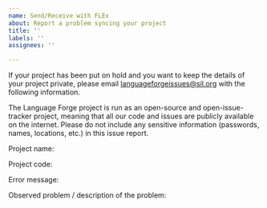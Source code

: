 ```yaml
---
name: Send/Receive with FLEx
about: Report a problem syncing your project
title: ''
labels: ''
assignees: ''

---
```


If your project has been put on hold and you want to keep the details of your project private, please email languageforgeissues@sil.org with the following information.

The Language Forge project is run as an open-source and open-issue-tracker project, meaning that all our code and issues are publicly available on the internet.  Please do not include any sensitive information (passwords, names, locations, etc.) in this issue report.


Project name:

Project code:

Error message:

Observed problem / description of the problem:
